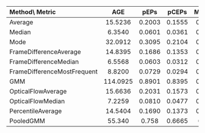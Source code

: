 | Method\ Metric | AGE | pEPs | pCEPs | MSSSIM | PSNR | CQM |
| :--- | :---: | :---: | :---: | :---: | :---: | :---: |
| Average | 15.5236 | 0.2003 | 0.1555 | 0.8925 | 25.2168 | 25.9969 | 
| Median | 6.3540 | 0.0601 | 0.0361 | 0.9034 | 29.3876 | 30.1175 |
| Mode | 32.0912 | 0.3095 | 0.2104 | 0.6175 | 15.7168 | 16.2663 |
| FrameDifferenceAverage | 14.8395 | 0.1686 | 0.1353 |  0.8942 | 26.5103 | 27.1092 |
| FrameDifferenceMedian | 6.5568 | 0.0603 | 0.0312 |  0.8932 | 28.7085 | 28.8898 |
| FrameDifferenceMostFrequent | 8.8200 | 0.0729 | 0.0294 |  0.8670 | 25.9642 | 26.1803 | 
| GMM | 114.0925 | 0.8901 | 0.8395 | 0.3236 |  6.5499 |  8.1669 |
| OpticalFlowAverage |15.6636 | 0.2031 | 0.1573 |  0.8915 | 24.4404 | 25.3853 |
| OpticalFlowMedian | 7.2259 | 0.0810 | 0.0477 |  0.8814 | 28.7460 | 29.2815 |
| PercentileAverage | 14.5404 | 0.1690 | 0.1373 |  0.8949 | 27.3137 | 28.1606 |
| PooledGMM | 55.340 | 0.758 | 0.6665 |  0.669 | 2.846 | 4.2821 |
